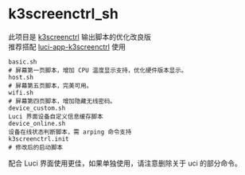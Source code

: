 # k3screenctrl_sh
此项目是 [k3screenctrl](https://github.com/updateing/k3screenctrl) 输出脚本的优化改良版  
推荐搭配 [luci-app-k3screenctrl](https://github.com/Hill-98/luci-app-k3screenctrl) 使用

```
basic.sh
# 屏幕第一页脚本，增加 CPU 温度显示支持，优化硬件版本显示。
host.sh
# 屏幕第五页脚本，完美可用。
wifi.sh
# 屏幕第四页脚本，增加隐藏无线密码。
device_custom.sh
Luci 界面设备自定义信息缓存脚本
device_online.sh
设备在线状态判断脚本，需 arping 命令支持
k3screenctrl.init
# 修改后的启动脚本
```
配合 Luci 界面使用更佳，如果单独使用，请注意删除关于 uci 的部分命令。
